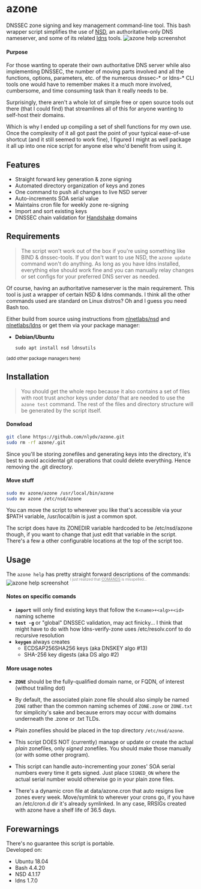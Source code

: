 # azone
DNSSEC zone signing and key management command-line tool. This bash wrapper script simplifies the use of [NSD](https://github.com/NLnetLabs/nsd), an authoritative-only DNS nameserver, and some of its related [ldns](https://github.com/NLnetLabs/ldns) tools.
![azone help screenshot](https://files.neelyadav.com/misc/azone-preview.png)
#### Purpose
For those wanting to operate their own authoritative DNS server while also implementing DNSSEC, the number of moving parts involved and all the functions, options, parameters, etc. of the numerous dnssec-* or ldns-* CLI tools one would have to remember makes it a much more involved, cumbersome, and time consuming task than it really needs to be.

Surprisingly, there aren't a whole lot of simple free or open source tools out there (that I could find) that streamlines all of this for anyone wanting to self-host their domains.

Which is why I ended up compiling a set of shell functions for my own use. Once the complexity of it all got past the point of your typical ease-of-use shortcut (and it still seemed to work fine), I figured I might as well package it all up into one nice script for anyone else who'd benefit from using it.

## Features
- Straight forward key generation & zone signing
- Automated directory organization of keys and zones
- One command to push all changes to live NSD server
- Auto-increments SOA serial value
- Maintains cron file for weekly zone re-signing
- Import and sort existing keys
- DNSSEC chain validation for [Handshake](https://handshake.org) domains

## Requirements

>The script won't work out of the box if you're using something like BIND & dnssec-tools. If you don't want to use NSD, the `azone update` command won't do anything. As long as you have ldns installed, everything else should work fine and you can manually relay changes or set configs for your preferred DNS server as needed.

Of course, having an authoritative nameserver is the main requirement. This tool is just a wrapper of certain NSD & ldns commands. I think all the other commands used are standard on Linux distros? Oh and I guess you need Bash too.

Either build from source using instructions from [nlnetlabs/nsd](https://github.com/NLnetLabs/nsd) and [nlnetlabs/ldns](https://github.com/NLnetLabs/ldns) or get them via your package manager:

- **Debian/Ubuntu**

    `sudo apt install nsd ldnsutils`

<sup>(add other package managers here)</sup>

## Installation
> You should get the whole repo because it also contains a set of files with root trust anchor keys under *data/* that are needed to use the `azone test` command. The rest of the files and directory structure will be generated by the script itself.

#### Donwload

```bash
git clone https://github.com/nlydv/azone.git
sudo rm -rf azone/.git
```
Since you'll be storing zonefiles and generating keys into the directory, it's best to avoid accidental git operations that could delete everything. Hence removing the .git directory.

#### Move stuff
```bash
sudo mv azone/azone /usr/local/bin/azone
sudo mv azone /etc/nsd/azone
```
You can move the script to wherever you like that's accessible via your $PATH variable, /usr/local/bin is just a common spot.

The script does have its ZONEDIR variable hardcoded to be /etc/nsd/azone though, if you want to change that just edit that variable in the script. There's a few a other configurable locations at the top of the script too.

## Usage
The `azone help` has pretty straight forward descriptions of the commands:
![azone help screenshot](https://files.neelyadav.com/misc/azone-help.png)
<sup><sup style="opacity: 50%">I just realized that <span style="text-decoration: underline">COMANDS</span> is misspelled...</sup></sup>

#### Notes on specific comands
- **`import`** will only find existing keys that follow the `K<name>+<alg>+<id>` naming scheme
- **`test -g`** or "global" DNSSEC validation, may act finicky... I think that might have to do with how ldns-verify-zone uses /etc/resolv.conf to do recursive resolution
- **`keygen`** always creates
  - ECDSAP256SHA256 keys (aka DNSKEY algo #13)
  - SHA-256 key digests (aka DS algo #2)

#### More usage notes
- **`ZONE`** should be the fully-qualified domain name, or FQDN, of interest (without trailing dot)

- By default, the associated plain zone file should also simply be named `ZONE` rather than the common naming schemes of `ZONE.zone` or `ZONE.txt` for simplicity's sake and because errors may occur with domains underneath the .zone or .txt TLDs.

- Plain zonefiles should be placed in the top directory `/etc/nsd/azone`.

- This script DOES NOT (currently) manage or update or create the actual *plain* zonefiles, only *signed* zonefiles. You should make those manually (or with some other program).

- This script can handle auto-incrementing your zones' SOA serial numbers every time it gets signed. Just place `SIGNED_ON` where the actual serial number would otherwise go in your plain zone files.

- There's a dynamic cron file at data/azone.cron that auto resigns live zones every week. Move/symlink to wherever your crons go, if you have an /etc/cron.d dir it's already symlinked. In any
case, RRSIGs created with azone have a shelf life of 36.5 days.

## Forewarnings
There's no guarantee this script is portable.<br>Developed on:
- Ubuntu 18.04
- Bash 4.4.20
- NSD 4.1.17
- ldns 1.7.0
